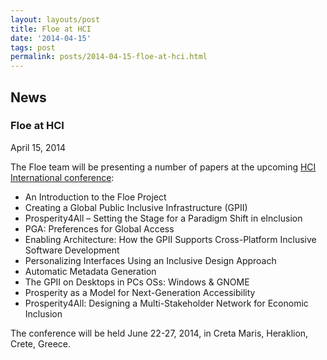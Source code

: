 ```yaml
---
layout: layouts/post
title: Floe at HCI
date: '2014-04-15'
tags: post
permalink: posts/2014-04-15-floe-at-hci.html
---
```

<article class="floe-content floe-news-item">
                <h2> News </h2>
                <h3>Floe at HCI</h3>
                <time class="floe-date" datetime="2014-04-15">April 15, 2014</time>
                <p>The Floe team will be presenting a number of papers at the upcoming <a href="http://2014.hci.international/">HCI International conference</a>:</p>
                <ul>
                    <li>An Introduction to the Floe Project </li>
                    <li>Creating a Global Public Inclusive Infrastructure (GPII) </li>
                    <li>Prosperity4All – Setting the Stage for a Paradigm Shift in eInclusion </li>
                    <li>PGA: Preferences for Global Access </li>
                    <li>Enabling Architecture: How the GPII Supports Cross-Platform Inclusive Software Development </li>
                    <li>Personalizing Interfaces Using an Inclusive Design Approach </li>
                    <li>Automatic Metadata Generation </li>
                    <li>The GPII on Desktops in PCs OSs: Windows & GNOME </li>
                    <li>Prosperity as a Model for Next-Generation Accessibility </li>
                    <li>Prosperity4All: Designing a Multi-Stakeholder Network for Economic Inclusion </li>
                </ul>
                <p>The conference will be held June 22-27, 2014, in Creta Maris, Heraklion, Crete, Greece.</p>
            </article>
